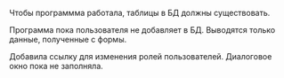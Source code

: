 Чтобы программма работала, таблицы в БД должны существовать.

Программа пока пользователя не добавляет в БД. Выводятся только данные, полученные с формы.

Добавила ссылку для изменения ролей пользователей. Диалоговое окно пока не заполняла.